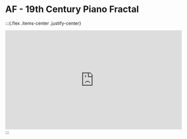 # AF - 19th Century Piano Fractal

:::{.flex .items-center .justify-center}
<iframe width="560" height="315" src="https://www.youtube.com/embed/videoseries?list=PLOA1Lq_GM0VvsnCyvoBjul7rYEBAAkN_s" title="YouTube video player" frameborder="0" allow="accelerometer; autoplay; clipboard-write; encrypted-media; gyroscope; picture-in-picture; web-share" referrerpolicy="strict-origin-when-cross-origin" allowfullscreen></iframe>
:::
